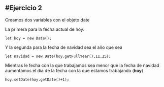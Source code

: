 #Ejercicio 2
---

Creamos dos variables con el objeto date

La primera para la fecha actual de hoy:
```
let hoy = new Date();
```
Y la segunda para la fecha de navidad sea el año que sea
```
let navidad = new Date(hoy.getFullYear(),11,25);
```
Mientras le fecha con la que trabajamos sea menor que la fecha de navidad aumentamos el dia de la fecha con la que estamos trabajando (**hoy**)
```
hoy.setDate(hoy.getDate()+1);
``` 
